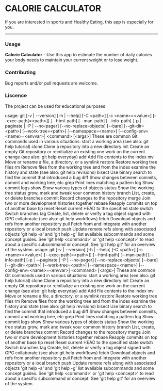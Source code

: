 <h1>CALORIE CALCULATOR</h1>
If you are interested in sports and Healthy Eating, this app is especially for you.  

---
<h3>Usage</h3>

**Calorie Calculator** - Use this app to estimate the number of daily calories your body needs to maintain your current weight or to lose weight.

<h3>Contributing</h3>
Bug reports and/or pull requests are welcome.

<h3>Liscence</h3>
The project can be used for educational purposes 

u s a g e :   g i t   [ - v   |   - - v e r s i o n ]   [ - h   |   - - h e l p ]   [ - C   < p a t h > ]   [ - c   < n a m e > = < v a l u e > ]  
                       [ - - e x e c - p a t h [ = < p a t h > ] ]   [ - - h t m l - p a t h ]   [ - - m a n - p a t h ]   [ - - i n f o - p a t h ]  
                       [ - p   |   - - p a g i n a t e   |   - P   |   - - n o - p a g e r ]   [ - - n o - r e p l a c e - o b j e c t s ]   [ - - b a r e ]  
                       [ - - g i t - d i r = < p a t h > ]   [ - - w o r k - t r e e = < p a t h > ]   [ - - n a m e s p a c e = < n a m e > ]  
                       [ - - c o n f i g - e n v = < n a m e > = < e n v v a r > ]   < c o m m a n d >   [ < a r g s > ]  
  
 T h e s e   a r e   c o m m o n   G i t   c o m m a n d s   u s e d   i n   v a r i o u s   s i t u a t i o n s :  
  
 s t a r t   a   w o r k i n g   a r e a   ( s e e   a l s o :   g i t   h e l p   t u t o r i a l )  
       c l o n e           C l o n e   a   r e p o s i t o r y   i n t o   a   n e w   d i r e c t o r y  
       i n i t             C r e a t e   a n   e m p t y   G i t   r e p o s i t o r y   o r   r e i n i t i a l i z e   a n   e x i s t i n g   o n e  
  
 w o r k   o n   t h e   c u r r e n t   c h a n g e   ( s e e   a l s o :   g i t   h e l p   e v e r y d a y )  
       a d d               A d d   f i l e   c o n t e n t s   t o   t h e   i n d e x  
       m v                 M o v e   o r   r e n a m e   a   f i l e ,   a   d i r e c t o r y ,   o r   a   s y m l i n k  
       r e s t o r e       R e s t o r e   w o r k i n g   t r e e   f i l e s  
       r m                 R e m o v e   f i l e s   f r o m   t h e   w o r k i n g   t r e e   a n d   f r o m   t h e   i n d e x  
  
 e x a m i n e   t h e   h i s t o r y   a n d   s t a t e   ( s e e   a l s o :   g i t   h e l p   r e v i s i o n s )  
       b i s e c t         U s e   b i n a r y   s e a r c h   t o   f i n d   t h e   c o m m i t   t h a t   i n t r o d u c e d   a   b u g  
       d i f f             S h o w   c h a n g e s   b e t w e e n   c o m m i t s ,   c o m m i t   a n d   w o r k i n g   t r e e ,   e t c  
       g r e p             P r i n t   l i n e s   m a t c h i n g   a   p a t t e r n  
       l o g               S h o w   c o m m i t   l o g s  
       s h o w             S h o w   v a r i o u s   t y p e s   o f   o b j e c t s  
       s t a t u s         S h o w   t h e   w o r k i n g   t r e e   s t a t u s  
  
 g r o w ,   m a r k   a n d   t w e a k   y o u r   c o m m o n   h i s t o r y  
       b r a n c h         L i s t ,   c r e a t e ,   o r   d e l e t e   b r a n c h e s  
       c o m m i t         R e c o r d   c h a n g e s   t o   t h e   r e p o s i t o r y  
       m e r g e           J o i n   t w o   o r   m o r e   d e v e l o p m e n t   h i s t o r i e s   t o g e t h e r  
       r e b a s e         R e a p p l y   c o m m i t s   o n   t o p   o f   a n o t h e r   b a s e   t i p  
       r e s e t           R e s e t   c u r r e n t   H E A D   t o   t h e   s p e c i f i e d   s t a t e  
       s w i t c h         S w i t c h   b r a n c h e s  
       t a g               C r e a t e ,   l i s t ,   d e l e t e   o r   v e r i f y   a   t a g   o b j e c t   s i g n e d   w i t h   G P G  
  
 c o l l a b o r a t e   ( s e e   a l s o :   g i t   h e l p   w o r k f l o w s )  
       f e t c h           D o w n l o a d   o b j e c t s   a n d   r e f s   f r o m   a n o t h e r   r e p o s i t o r y  
       p u l l             F e t c h   f r o m   a n d   i n t e g r a t e   w i t h   a n o t h e r   r e p o s i t o r y   o r   a   l o c a l   b r a n c h  
       p u s h             U p d a t e   r e m o t e   r e f s   a l o n g   w i t h   a s s o c i a t e d   o b j e c t s  
  
 ' g i t   h e l p   - a '   a n d   ' g i t   h e l p   - g '   l i s t   a v a i l a b l e   s u b c o m m a n d s   a n d   s o m e  
 c o n c e p t   g u i d e s .   S e e   ' g i t   h e l p   < c o m m a n d > '   o r   ' g i t   h e l p   < c o n c e p t > '  
 t o   r e a d   a b o u t   a   s p e c i f i c   s u b c o m m a n d   o r   c o n c e p t .  
 S e e   ' g i t   h e l p   g i t '   f o r   a n   o v e r v i e w   o f   t h e   s y s t e m .  
 u s a g e :   g i t   [ - v   |   - - v e r s i o n ]   [ - h   |   - - h e l p ]   [ - C   < p a t h > ]   [ - c   < n a m e > = < v a l u e > ]  
                       [ - - e x e c - p a t h [ = < p a t h > ] ]   [ - - h t m l - p a t h ]   [ - - m a n - p a t h ]   [ - - i n f o - p a t h ]  
                       [ - p   |   - - p a g i n a t e   |   - P   |   - - n o - p a g e r ]   [ - - n o - r e p l a c e - o b j e c t s ]   [ - - b a r e ]  
                       [ - - g i t - d i r = < p a t h > ]   [ - - w o r k - t r e e = < p a t h > ]   [ - - n a m e s p a c e = < n a m e > ]  
                       [ - - c o n f i g - e n v = < n a m e > = < e n v v a r > ]   < c o m m a n d >   [ < a r g s > ]  
  
 T h e s e   a r e   c o m m o n   G i t   c o m m a n d s   u s e d   i n   v a r i o u s   s i t u a t i o n s :  
  
 s t a r t   a   w o r k i n g   a r e a   ( s e e   a l s o :   g i t   h e l p   t u t o r i a l )  
       c l o n e           C l o n e   a   r e p o s i t o r y   i n t o   a   n e w   d i r e c t o r y  
       i n i t             C r e a t e   a n   e m p t y   G i t   r e p o s i t o r y   o r   r e i n i t i a l i z e   a n   e x i s t i n g   o n e  
  
 w o r k   o n   t h e   c u r r e n t   c h a n g e   ( s e e   a l s o :   g i t   h e l p   e v e r y d a y )  
       a d d               A d d   f i l e   c o n t e n t s   t o   t h e   i n d e x  
       m v                 M o v e   o r   r e n a m e   a   f i l e ,   a   d i r e c t o r y ,   o r   a   s y m l i n k  
       r e s t o r e       R e s t o r e   w o r k i n g   t r e e   f i l e s  
       r m                 R e m o v e   f i l e s   f r o m   t h e   w o r k i n g   t r e e   a n d   f r o m   t h e   i n d e x  
  
 e x a m i n e   t h e   h i s t o r y   a n d   s t a t e   ( s e e   a l s o :   g i t   h e l p   r e v i s i o n s )  
       b i s e c t         U s e   b i n a r y   s e a r c h   t o   f i n d   t h e   c o m m i t   t h a t   i n t r o d u c e d   a   b u g  
       d i f f             S h o w   c h a n g e s   b e t w e e n   c o m m i t s ,   c o m m i t   a n d   w o r k i n g   t r e e ,   e t c  
       g r e p             P r i n t   l i n e s   m a t c h i n g   a   p a t t e r n  
       l o g               S h o w   c o m m i t   l o g s  
       s h o w             S h o w   v a r i o u s   t y p e s   o f   o b j e c t s  
       s t a t u s         S h o w   t h e   w o r k i n g   t r e e   s t a t u s  
  
 g r o w ,   m a r k   a n d   t w e a k   y o u r   c o m m o n   h i s t o r y  
       b r a n c h         L i s t ,   c r e a t e ,   o r   d e l e t e   b r a n c h e s  
       c o m m i t         R e c o r d   c h a n g e s   t o   t h e   r e p o s i t o r y  
       m e r g e           J o i n   t w o   o r   m o r e   d e v e l o p m e n t   h i s t o r i e s   t o g e t h e r  
       r e b a s e         R e a p p l y   c o m m i t s   o n   t o p   o f   a n o t h e r   b a s e   t i p  
       r e s e t           R e s e t   c u r r e n t   H E A D   t o   t h e   s p e c i f i e d   s t a t e  
       s w i t c h         S w i t c h   b r a n c h e s  
       t a g               C r e a t e ,   l i s t ,   d e l e t e   o r   v e r i f y   a   t a g   o b j e c t   s i g n e d   w i t h   G P G  
  
 c o l l a b o r a t e   ( s e e   a l s o :   g i t   h e l p   w o r k f l o w s )  
       f e t c h           D o w n l o a d   o b j e c t s   a n d   r e f s   f r o m   a n o t h e r   r e p o s i t o r y  
       p u l l             F e t c h   f r o m   a n d   i n t e g r a t e   w i t h   a n o t h e r   r e p o s i t o r y   o r   a   l o c a l   b r a n c h  
       p u s h             U p d a t e   r e m o t e   r e f s   a l o n g   w i t h   a s s o c i a t e d   o b j e c t s  
  
 ' g i t   h e l p   - a '   a n d   ' g i t   h e l p   - g '   l i s t   a v a i l a b l e   s u b c o m m a n d s   a n d   s o m e  
 c o n c e p t   g u i d e s .   S e e   ' g i t   h e l p   < c o m m a n d > '   o r   ' g i t   h e l p   < c o n c e p t > '  
 t o   r e a d   a b o u t   a   s p e c i f i c   s u b c o m m a n d   o r   c o n c e p t .  
 S e e   ' g i t   h e l p   g i t '   f o r   a n   o v e r v i e w   o f   t h e   s y s t e m .  
 